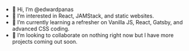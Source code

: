 - 👋 Hi, I’m @edwardpanas
- 👀 I’m interested in React, JAMStack, and static websites.
- 🌱 I’m currently learning a refresher on Vanilla JS, React, Gatsby, and advanced CSS coding.
- 💞️ I’m looking to collaborate on nothing right now but I have more projects coming out soon.

<!---
edwardpanas/edwardpanas is a ✨ special ✨ repository because its `README.md` (this file) appears on your GitHub profile.
You can click the Preview link to take a look at your changes.
--->
